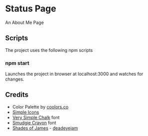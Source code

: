 # Status Page
An About Me Page

## Scripts
The project uses the following npm scripts

### npm start
Launches the project in browser at localhost:3000 and watches for changes.


## Credits
- Color Palette by [coolors.co](https://coolors.co/afb927-1c1c1c-646f58-eff1ed-cdd3d5)
- [Simple Icons](https://simpleicons.org)
- [Very Simple Chalk](https://www.dafont.com/very-simple-chalk.font) font
- [Smudgie Crayon](https://www.dafont.com/very-simple-chalk.font) font
- [Shades of James](https://www.newgrounds.com/audio/listen/545883) - [deadeyejam](https://deadeyejam.newgrounds.com/)
